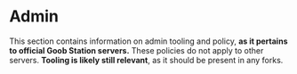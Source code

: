 # Admin

This section contains information on admin tooling and policy, **as it pertains to official Goob Station servers.** These policies do not apply to other servers. **Tooling is likely still relevant**, as it should be present in any forks.